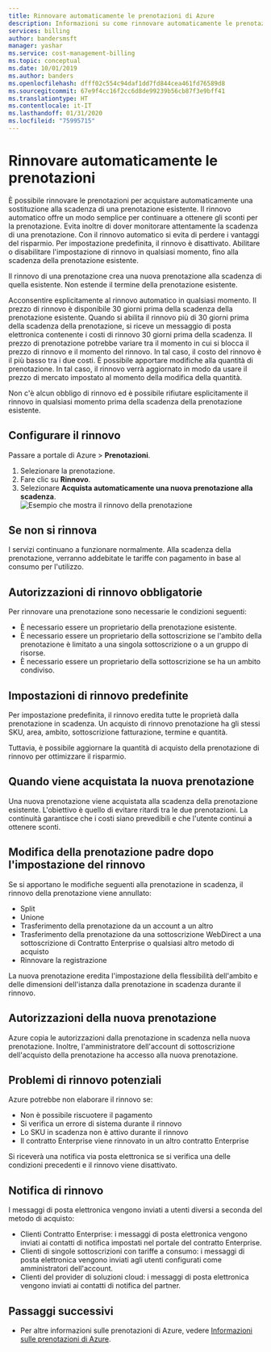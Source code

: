 ```yaml
---
title: Rinnovare automaticamente le prenotazioni di Azure
description: Informazioni su come rinnovare automaticamente le prenotazioni di Azure per continuare a ottenere sconti sulla prenotazione.
services: billing
author: bandersmsft
manager: yashar
ms.service: cost-management-billing
ms.topic: conceptual
ms.date: 10/01/2019
ms.author: banders
ms.openlocfilehash: dfff02c554c94daf1dd7fd844cea461fd76589d8
ms.sourcegitcommit: 67e9f4cc16f2cc6d8de99239b56cb87f3e9bff41
ms.translationtype: HT
ms.contentlocale: it-IT
ms.lasthandoff: 01/31/2020
ms.locfileid: "75995715"
---
```

# <a name="automatically-renew-reservations"></a>Rinnovare automaticamente le prenotazioni

È possibile rinnovare le prenotazioni per acquistare automaticamente una sostituzione alla scadenza di una prenotazione esistente. Il rinnovo automatico offre un modo semplice per continuare a ottenere gli sconti per la prenotazione. Evita inoltre di dover monitorare attentamente la scadenza di una prenotazione. Con il rinnovo automatico si evita di perdere i vantaggi del risparmio. Per impostazione predefinita, il rinnovo è disattivato. Abilitare o disabilitare l'impostazione di rinnovo in qualsiasi momento, fino alla scadenza della prenotazione esistente.

Il rinnovo di una prenotazione crea una nuova prenotazione alla scadenza di quella esistente. Non estende il termine della prenotazione esistente.

Acconsentire esplicitamente al rinnovo automatico in qualsiasi momento. Il prezzo di rinnovo è disponibile 30 giorni prima della scadenza della prenotazione esistente. Quando si abilita il rinnovo più di 30 giorni prima della scadenza della prenotazione, si riceve un messaggio di posta elettronica contenente i costi di rinnovo 30 giorni prima della scadenza. Il prezzo di prenotazione potrebbe variare tra il momento in cui si blocca il prezzo di rinnovo e il momento del rinnovo. In tal caso, il costo del rinnovo è il più basso tra i due costi. È possibile apportare modifiche alla quantità di prenotazione. In tal caso, il rinnovo verrà aggiornato in modo da usare il prezzo di mercato impostato al momento della modifica della quantità.

Non c'è alcun obbligo di rinnovo ed è possibile rifiutare esplicitamente il rinnovo in qualsiasi momento prima della scadenza della prenotazione esistente.

## <a name="set-up-renewal"></a>Configurare il rinnovo

Passare a portale di Azure > **Prenotazioni**.

1. Selezionare la prenotazione.
2. Fare clic su **Rinnovo**.
3. Selezionare **Acquista automaticamente una nuova prenotazione alla scadenza**.  
  ![Esempio che mostra il rinnovo della prenotazione](./media/reservation-renew/reservation-renewal.png)

## <a name="if-you-dont-renew"></a>Se non si rinnova

I servizi continuano a funzionare normalmente. Alla scadenza della prenotazione, verranno addebitate le tariffe con pagamento in base al consumo per l'utilizzo.

## <a name="required-renewal-permissions"></a>Autorizzazioni di rinnovo obbligatorie

Per rinnovare una prenotazione sono necessarie le condizioni seguenti:

- È necessario essere un proprietario della prenotazione esistente.
- È necessario essere un proprietario della sottoscrizione se l'ambito della prenotazione è limitato a una singola sottoscrizione o a un gruppo di risorse.
- È necessario essere un proprietario della sottoscrizione se ha un ambito condiviso.

## <a name="default-renewal-settings"></a>Impostazioni di rinnovo predefinite

Per impostazione predefinita, il rinnovo eredita tutte le proprietà dalla prenotazione in scadenza. Un acquisto di rinnovo prenotazione ha gli stessi SKU, area, ambito, sottoscrizione fatturazione, termine e quantità.

Tuttavia, è possibile aggiornare la quantità di acquisto della prenotazione di rinnovo per ottimizzare il risparmio.

## <a name="when-the-new-reservation-is-purchased"></a>Quando viene acquistata la nuova prenotazione

Una nuova prenotazione viene acquistata alla scadenza della prenotazione esistente. L'obiettivo è quello di evitare ritardi tra le due prenotazioni. La continuità garantisce che i costi siano prevedibili e che l'utente continui a ottenere sconti.

## <a name="changing-parent-reservation-after-setting-renewal"></a>Modifica della prenotazione padre dopo l'impostazione del rinnovo

Se si apportano le modifiche seguenti alla prenotazione in scadenza, il rinnovo della prenotazione viene annullato:

- Split
- Unione
- Trasferimento della prenotazione da un account a un altro
- Trasferimento della prenotazione da una sottoscrizione WebDirect a una sottoscrizione di Contratto Enterprise o qualsiasi altro metodo di acquisto
- Rinnovare la registrazione

La nuova prenotazione eredita l'impostazione della flessibilità dell'ambito e delle dimensioni dell'istanza dalla prenotazione in scadenza durante il rinnovo.

## <a name="new-reservation-permissions"></a>Autorizzazioni della nuova prenotazione

Azure copia le autorizzazioni dalla prenotazione in scadenza nella nuova prenotazione. Inoltre, l'amministratore dell'account di sottoscrizione dell'acquisto della prenotazione ha accesso alla nuova prenotazione.

## <a name="potential-renewal-problems"></a>Problemi di rinnovo potenziali

Azure potrebbe non elaborare il rinnovo se:

- Non è possibile riscuotere il pagamento
- Si verifica un errore di sistema durante il rinnovo
- Lo SKU in scadenza non è attivo durante il rinnovo
- Il contratto Enterprise viene rinnovato in un altro contratto Enterprise

Si riceverà una notifica via posta elettronica se si verifica una delle condizioni precedenti e il rinnovo viene disattivato.

## <a name="renewal-notification"></a>Notifica di rinnovo

I messaggi di posta elettronica vengono inviati a utenti diversi a seconda del metodo di acquisto:

- Clienti Contratto Enterprise: i messaggi di posta elettronica vengono inviati ai contatti di notifica impostati nel portale del contratto Enterprise.
- Clienti di singole sottoscrizioni con tariffe a consumo: i messaggi di posta elettronica vengono inviati agli utenti configurati come amministratori dell'account.
- Clienti del provider di soluzioni cloud: i messaggi di posta elettronica vengono inviati ai contatti di notifica del partner.

## <a name="next-steps"></a>Passaggi successivi
- Per altre informazioni sulle prenotazioni di Azure, vedere [Informazioni sulle prenotazioni di Azure](save-compute-costs-reservations.md).
